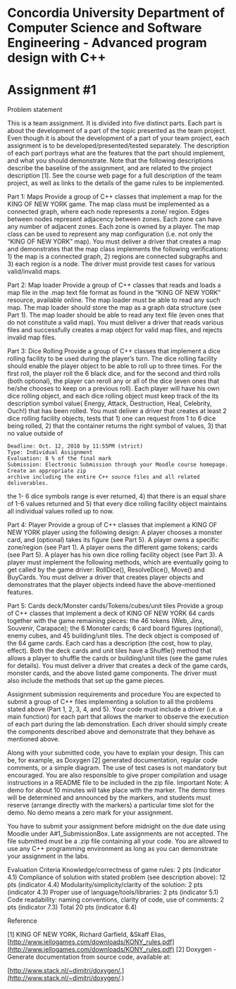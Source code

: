 # Concordia University Department of Computer Science and Software Engineering - Advanced program design with C++

# Assignment #1

Problem statement

This is a team assignment. It is divided into five distinct parts. Each part is about the development of a
part of the topic presented as the team project. Even though it is about the development of a part of your
team project, each assignment is to be developed/presented/tested separately. The description of each part
portrays what are the features that the part should implement, and what you should demonstrate. Note that
the following descriptions describe the baseline of the assignment, and are related to the project
description [1]. See the course web page for a full description of the team project, as well as links to the
details of the game rules to be implemented.

Part 1: Maps
Provide a group of C++ classes that implement a map for the KING OF NEW YORK game. The map class
must be implemented as a connected graph, where each node represents a zone/ region. Edges between
nodes represent adjacency between zones. Each zone can have any number of adjacent zones. Each zone
is owned by a player. The map class can be used to represent any map configuration (i.e. not only the
“KING OF NEW YORK” map). You must deliver a driver that creates a map and demonstrates that the
map class implements the following verifications: 1) the map is a connected graph, 2) regions are
connected subgraphs and 3) each region is a node. The driver must provide test cases for various
valid/invalid maps.

Part 2: Map loader
Provide a group of C++ classes that reads and loads a map file in the .map text file format as found in the
“KING OF NEW YORK” resource, available online. The map loader must be able to read any such map.
The map loader should store the map as a graph data structure (see Part 1). The map loader should be able
to read any text file (even ones that do not constitute a valid map). You must deliver a driver that reads
various files and successfully creates a map object for valid map files, and rejects invalid map files.

Part 3: Dice Rolling
Provide a group of C++ classes that implement a dice rolling facility to be used during the player’s turn.
The dice rolling facility should enable the player object to be able to roll up to three times. For the first
roll, the player roll the 6 black dice, and for the second and third rolls (both optional), the player can reroll
any or all of the dice (even ones that he/she chooses to keep on a previous roll).
Each player will have his own dice rolling object, and each dice rolling object must keep track of the its
description symbol value( Energy, Attack, Destruction, Heal, Celebrity, Ouch!) that has been rolled. You
must deliver a driver that creates at least 2 dice rolling facility objects, tests that 1) one can request from 1
to 6 dice being rolled, 2) that the container returns the right symbol of values, 3) that no value outside of

```
Deadline: Oct. 12, 2018 by 11:55PM (strict)
Type: Individual Assignment
Evaluation: 8 % of the final mark
Submission: Electronic Submission through your Moodle course homepage. Create an appropriate zip
archive including the entire C++ source files and all related deliverables.
```

the 1- 6 dice symbols range is ever returned, 4) that there is an equal share of 1-6 values returned and 5)
that every dice rolling facility object maintains all individual values rolled up to now.

Part 4: Player
Provide a group of C++ classes that implement a KING OF NEW YORK player using the following design:
A player chooses a monster card, and (optional) takes its figure (see Part 5). A player owns a specific
zone/region (see Part 1). A player owns the different game tokens; cards (see Part 5). A player has his own
dice rolling facility object (see Part 3). A player must implement the following methods, which are
eventually going to get called by the game driver: RollDice(), ResolveDice(), Move() and
BuyCards. You must deliver a driver that creates player objects and demonstrates that the player objects
indeed have the above-mentioned features.

Part 5: Cards deck/Monster cards/Tokens/cubes/unit tiles
Provide a group of C++ classes that implement a deck of KING OF NEW YORK 64 cards together with
the game remaining pieces: the 46 tokens (Web, Jinx, Souvenir, Carapace); the 6 Monster cards; 6 card
board figures (optional), enemy cubes, and 45 building/unit tiles.
The deck object is composed of the 64 game cards. Each card has a description (the cost, how to play,
effect). Both the deck cards and unit tiles have a Shuffle() method that allows a player to shuffle the
cards or building/unit tiles (see the game rules for details). You must deliver a driver that creates a deck of
the game cards, monster cards, and the above listed game components. The driver must also include the
methods that set up the game pieces.

Assignment submission requirements and procedure
You are expected to submit a group of C++ files implementing a solution to all the problems stated above
(Part 1, 2, 3, 4, and 5). Your code must include a driver (i.e. a main function) for each part that allows the
marker to observe the execution of each part during the lab demonstration. Each driver should simply
create the components described above and demonstrate that they behave as mentioned above.

Along with your submitted code, you have to explain your design. This can be, for example, as Doxygen
[2] generated documentation, regular code comments, or a simple diagram. The use of test cases is not
mandatory but encouraged. You are also responsible to give proper compilation and usage instructions in
a README file to be included in the zip file.
Important Note: A demo for about 10 minutes will take place with the marker. The demo times will be
determined and announced by the markers, and students must reserve (arrange directly with the markers) a
particular time slot for the demo. No demo means a zero mark for your assignment.

You have to submit your assignment before midnight on the due date using Moodle under
A#1_SubmissionBox. Late assignments are not accepted. The file submitted must be a .zip file containing
all your code. You are allowed to use any C++ programming environment as long as you can demonstrate
your assignment in the labs.

Evaluation Criteria
Knowledge/correctness of game rules: 2 pts (indicator 4.1)
Compliance of solution with stated problem (see description above): 12 pts (indicator 4.4)
Modularity/simplicity/clarity of the solution: 2 pts (indicator 4.3)
Proper use of language/tools/libraries: 2 pts (indicator 5.1)
Code readability: naming conventions, clarity of code, use of comments: 2 pts (indicator 7.3)
Total 20 pts (indicator 6.4)


Reference

[1] KING OF NEW YORK, Richard Garfield, &Skaff Elias,
[http://www.iellogames.com/downloads/KONY_rules.pdf](http://www.iellogames.com/downloads/KONY_rules.pdf)
[2] Doxygen - Generate documentation from source code, available at:

[http://www.stack.nl/~dimitri/doxygen/.](http://www.stack.nl/~dimitri/doxygen/.)


